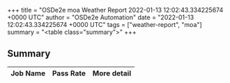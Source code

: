 +++
title = "OSDe2e moa Weather Report 2022-01-13 12:02:43.334225674 +0000 UTC"
author = "OSDe2e Automation"
date = "2022-01-13 12:02:43.334225674 +0000 UTC"
tags = ["weather-report", "moa"]
summary = "<table class=\"summary\"></table>"
+++
## Summary

| Job Name | Pass Rate | More detail |
|----------|-----------|-------------|




